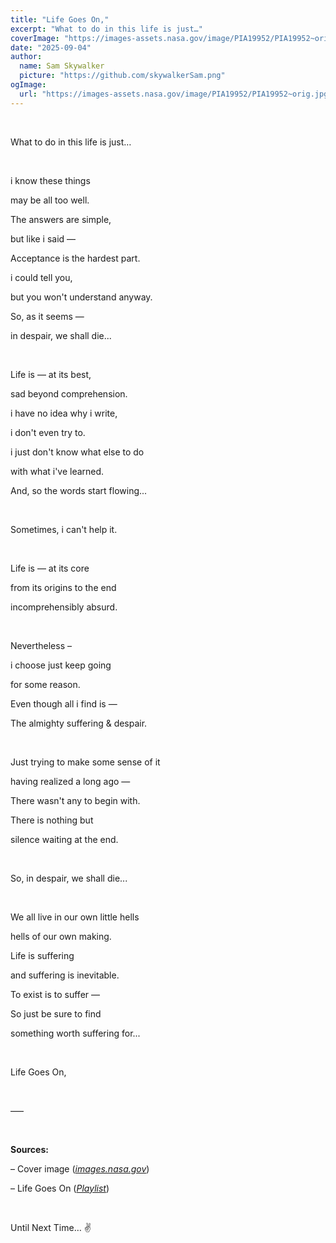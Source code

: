 ```yaml
---
title: "Life Goes On,"
excerpt: "What to do in this life is just…"
coverImage: "https://images-assets.nasa.gov/image/PIA19952/PIA19952~orig.jpg"
date: "2025-09-04"
author:
  name: Sam Skywalker
  picture: "https://github.com/skywalkerSam.png"
ogImage:
  url: "https://images-assets.nasa.gov/image/PIA19952/PIA19952~orig.jpg"
---
```


&nbsp;

What to do in this life is just…

&nbsp;

i know these things

may be all too well.

The answers are simple,

but like i said —

Acceptance is the hardest part.

i could tell you,

but you won't understand anyway.

So, as it seems —

in despair, we shall die...

&nbsp;

Life is — at its best,

sad beyond comprehension.

i have no idea why i write,

i don't even try to.

i just don't know what else to do

with what i've learned.

And, so the words start flowing...

&nbsp;

Sometimes, i can't help it.

&nbsp;

Life is — at its core

from its origins to the end

incomprehensibly absurd.

&nbsp;

Nevertheless –

i choose just keep going

for some reason.

Even though all i find is —

The almighty suffering & despair.

&nbsp;

Just trying to make some sense of it

having realized a long ago —

There wasn't any to begin with.

There is nothing but

silence waiting at the end.

&nbsp;

So, in despair, we shall die...

&nbsp;

We all live in our own little hells

hells of our own making.

Life is suffering

and suffering is inevitable.

To exist is to suffer —

So just be sure to find

something worth suffering for...

&nbsp;

Life Goes On,

&nbsp;

–––

&nbsp;

**Sources:**

– Cover image ([_images.nasa.gov_](https://images.nasa.gov/details/PIA19952))

– Life Goes On ([_Playlist_](https://open.spotify.com/playlist/2icM9NXvuOV1NwLVz4F7no?si=836f2cce12304ccf))

&nbsp;

Until Next Time… ✌️
